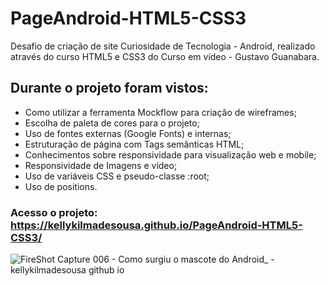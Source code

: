 # PageAndroid-HTML5-CSS3
 Desafio de criação de site Curiosidade de Tecnologia - Android, realizado através do curso HTML5 e CSS3 do Curso em vídeo - Gustavo Guanabara.

## Durante o projeto foram vistos:
- Como utilizar a ferramenta Mockflow para criação de wireframes;
- Escolha de paleta de cores para o projeto;
- Uso de fontes externas (Google Fonts) e internas;
- Estruturação de página com Tags semânticas HTML;
- Conhecimentos sobre responsividade para visualização web e mobile;
- Responsividade de Imagens e vídeo;
- Uso de variáveis CSS e pseudo-classe :root;
- Uso de positions.

### Acesso o projeto: https://kellykilmadesousa.github.io/PageAndroid-HTML5-CSS3/

![FireShot Capture 006 - Como surgiu o mascote do Android_ - kellykilmadesousa github io](https://github.com/kellykilmadesousa/PageAndroid-HTML5-CSS3/assets/107444658/8a308570-f5e3-4553-9c2d-8ddb9e337768)

